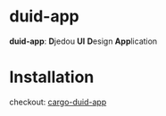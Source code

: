 # duid-app
**duid-app**: **D**jedou **UI** **D**esign **App**lication  


# Installation  
checkout: [cargo-duid-app](https://github.com/djedou/cargo-duid-app)  
